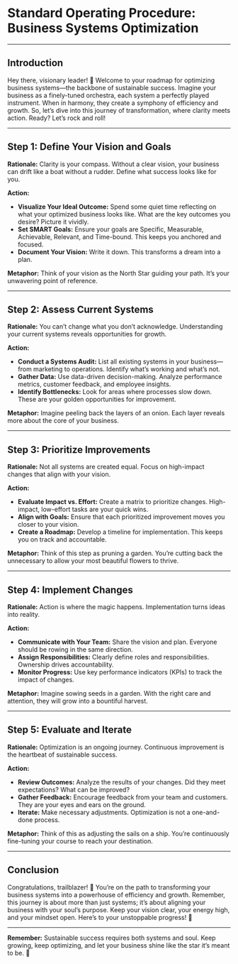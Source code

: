 # Standard Operating Procedure: Business Systems Optimization

---

## Introduction

Hey there, visionary leader! 🌟 Welcome to your roadmap for optimizing business systems—the backbone of sustainable success. Imagine your business as a finely-tuned orchestra, each system a perfectly played instrument. When in harmony, they create a symphony of efficiency and growth. So, let’s dive into this journey of transformation, where clarity meets action. Ready? Let’s rock and roll!

---

## Step 1: Define Your Vision and Goals

**Rationale:** Clarity is your compass. Without a clear vision, your business can drift like a boat without a rudder. Define what success looks like for you.

**Action:**
- **Visualize Your Ideal Outcome:** Spend some quiet time reflecting on what your optimized business looks like. What are the key outcomes you desire? Picture it vividly.
- **Set SMART Goals:** Ensure your goals are Specific, Measurable, Achievable, Relevant, and Time-bound. This keeps you anchored and focused.
- **Document Your Vision:** Write it down. This transforms a dream into a plan.

**Metaphor:** Think of your vision as the North Star guiding your path. It’s your unwavering point of reference.

---

## Step 2: Assess Current Systems

**Rationale:** You can’t change what you don’t acknowledge. Understanding your current systems reveals opportunities for growth.

**Action:**
- **Conduct a Systems Audit:** List all existing systems in your business—from marketing to operations. Identify what’s working and what’s not.
- **Gather Data:** Use data-driven decision-making. Analyze performance metrics, customer feedback, and employee insights.
- **Identify Bottlenecks:** Look for areas where processes slow down. These are your golden opportunities for improvement.

**Metaphor:** Imagine peeling back the layers of an onion. Each layer reveals more about the core of your business.

---

## Step 3: Prioritize Improvements

**Rationale:** Not all systems are created equal. Focus on high-impact changes that align with your vision.

**Action:**
- **Evaluate Impact vs. Effort:** Create a matrix to prioritize changes. High-impact, low-effort tasks are your quick wins.
- **Align with Goals:** Ensure that each prioritized improvement moves you closer to your vision.
- **Create a Roadmap:** Develop a timeline for implementation. This keeps you on track and accountable.

**Metaphor:** Think of this step as pruning a garden. You’re cutting back the unnecessary to allow your most beautiful flowers to thrive.

---

## Step 4: Implement Changes

**Rationale:** Action is where the magic happens. Implementation turns ideas into reality.

**Action:**
- **Communicate with Your Team:** Share the vision and plan. Everyone should be rowing in the same direction.
- **Assign Responsibilities:** Clearly define roles and responsibilities. Ownership drives accountability.
- **Monitor Progress:** Use key performance indicators (KPIs) to track the impact of changes.

**Metaphor:** Imagine sowing seeds in a garden. With the right care and attention, they will grow into a bountiful harvest.

---

## Step 5: Evaluate and Iterate

**Rationale:** Optimization is an ongoing journey. Continuous improvement is the heartbeat of sustainable success.

**Action:**
- **Review Outcomes:** Analyze the results of your changes. Did they meet expectations? What can be improved?
- **Gather Feedback:** Encourage feedback from your team and customers. They are your eyes and ears on the ground.
- **Iterate:** Make necessary adjustments. Optimization is not a one-and-done process.

**Metaphor:** Think of this as adjusting the sails on a ship. You’re continuously fine-tuning your course to reach your destination.

---

## Conclusion

Congratulations, trailblazer! 🎉 You’re on the path to transforming your business systems into a powerhouse of efficiency and growth. Remember, this journey is about more than just systems; it’s about aligning your business with your soul’s purpose. Keep your vision clear, your energy high, and your mindset open. Here’s to your unstoppable progress! 🚀

---

**Remember:** Sustainable success requires both systems and soul. Keep growing, keep optimizing, and let your business shine like the star it’s meant to be. 🌟